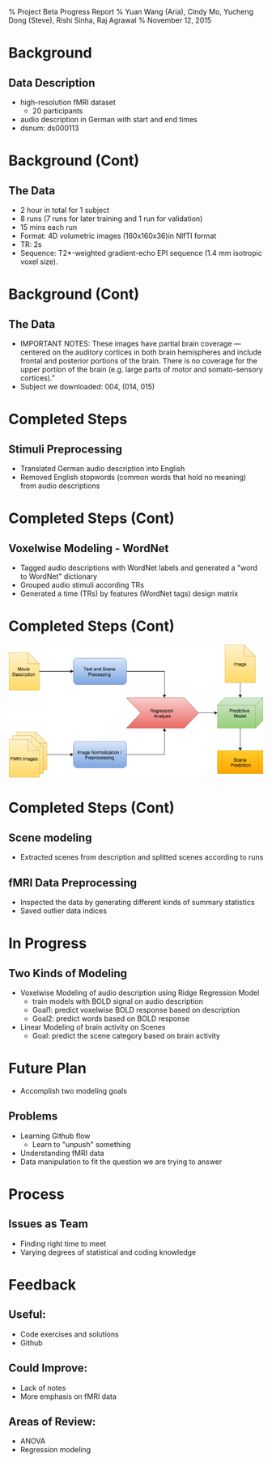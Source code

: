 % Project Beta Progress Report
% Yuan Wang (Aria), Cindy Mo, Yucheng Dong (Steve), Rishi Sinha, Raj Agrawal
% November 12, 2015

# Background

## Data Description

- high-resolution fMRI dataset 
  - 20 participants 
- audio description in German with start and end times
- dsnum: ds000113 

# Background (Cont) 
## The Data
- 2 hour in total for 1 subject 
- 8 runs (7 runs for later training and 1 run for validation)
- 15 mins each run
- Format: 4D volumetric images (160x160x36)in NIfTI format
- TR: 2s
- Sequence: T2*-weighted gradient-echo EPI sequence (1.4 mm isotropic voxel size). 

# Background (Cont)
## The Data 
- IMPORTANT NOTES: These images have partial brain coverage — centered on the auditory cortices
 in both brain hemispheres and include frontal and posterior portions of the 
 brain. There is no coverage for the upper portion of the brain (e.g. large 
 parts of motor and somato-sensory cortices).”
- Subject we downloaded: 004, (014, 015)


# Completed Steps 

## Stimuli Preprocessing 
- Translated German audio description into English 
- Removed English stopwords (common words that hold no meaning) 
  from audio descriptions 

# Completed Steps (Cont)
## Voxelwise Modeling - WordNet 
- Tagged audio descriptions with WordNet labels and generated a "word to WordNet" dictionary
- Grouped audio stimuli according TRs
- Generated a time (TRs) by features (WordNet tags) design matrix

# Completed Steps (Cont) 
![Design Matrix](processflow.png "Process Flow")

# Completed Steps (Cont)
## Scene modeling
- Extracted scenes from description and splitted scenes according to runs

## fMRI Data Preprocessing
- Inspected the data by generating different kinds of summary statistics
- Saved outlier data indices


# In Progress
## Two Kinds of Modeling
- Voxelwise Modeling of audio description using Ridge Regression Model 
	- train models with BOLD signal on audio description
	- Goal1: predict voxelwise BOLD response based on description
	- Goal2: predict words based on BOLD response
- Linear Modeling of brain activity on Scenes 
	- Goal: predict the scene category based on brain activity


# Future Plan 
- Accomplish two modeling goals

## Problems 
- Learning Github flow
  - Learn to "unpush" something 
- Understanding fMRI data 
- Data manipulation to fit the question we are trying to answer 


# Process 
## Issues as Team 
- Finding right time to meet
- Varying degrees of statistical and coding knowledge 

# Feedback 
## Useful: 
- Code exercises and solutions 
- Github 

## Could Improve: 
- Lack of notes 
- More emphasis on fMRI data 

## Areas of Review: 
- ANOVA 
- Regression modeling 

